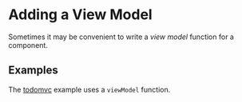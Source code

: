 # Adding a View Model

Sometimes it may be convenient to write a *view model* function for a component.

## Examples

The [todomvc](https://github.com/foxdonut/meiosis-examples/tree/master/examples/todomvc) example uses a `viewModel` function.
